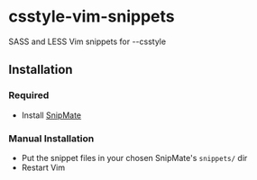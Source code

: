 # csstyle-vim-snippets
SASS and LESS Vim snippets for --csstyle

## Installation

### Required
* Install [SnipMate](http://www.vim.org/scripts/script.php?script_id=2540)

### Manual Installation
* Put the snippet files in your chosen SnipMate's `snippets/` dir
* Restart Vim
